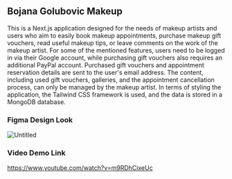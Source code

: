 ## Bojana Golubovic Makeup
This is a Next.js application designed for the needs of makeup artists and users who aim to easily book makeup appointments, purchase makeup gift vouchers, read useful makeup tips, or leave comments on the work of the makeup artist. For some of the mentioned features, users need to be logged in via their Google account, while purchasing gift vouchers also requires an additional PayPal account. Purchased gift vouchers and appointment reservation details are sent to the user's email address. The content, including used gift vouchers, galleries, and the appointment cancellation process, can only be managed by the makeup artist. In terms of styling the application, the Tailwind CSS framework is used, and the data is stored in a MongoDB database.

### Figma Design Look
![Untitled](https://github.com/goranagolubovic/bojanagolubovic-makeup/assets/45577207/2266a9ed-081b-4d20-ac57-74fa40c9775c)

### Video Demo Link
https://www.youtube.com/watch?v=m9RDhCixeUc



